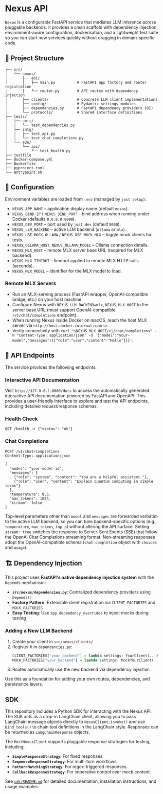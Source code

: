 # Nexus API

`Nexus` is a configurable FastAPI service that mediates LLM inference across pluggable backends. It provides a clean scaffold with dependency injection, environment-aware configuration, dockerisation, and a lightweight test suite so you can start new services quickly without dragging in domain-specific code.

## 🧱 Project Structure

```
├── src/
│   └── nexus/
│       ├── api/
│       │   ├── main.py          # FastAPI app factory and router registration
│       │   └── router.py        # API routes with dependency injection
│       ├── clients/             # Concrete LLM client implementations
│       ├── config/              # Pydantic settings modules
│       ├── dependencies.py      # FastAPI dependency providers (DI)
│       └── protocols/           # Shared interface definitions
├── tests/
│   ├── unit/
│   │   └── test_dependencies.py
│   ├── intg/
│   │   ├── test_api.py
│   │   └── test_chat_completions.py
│   └── e2e/
│       └── api/
│           └── test_health.py
├── justfile
├── docker-compose.yml
├── Dockerfile
├── pyproject.toml
└── entrypoint.sh
```

## 🔧 Configuration

Environment variables are loaded from `.env` (managed by `just setup`):

  * `NEXUS_APP_NAME` – application display name (default `nexus`).
  * `NEXUS_BIND_IP` / `NEXUS_BIND_PORT` – bind address when running under Docker (defaults `0.0.0.0:8000`).
  * `NEXUS_DEV_PORT` – port used by `just dev` (default `8000`).
  * `NEXUS_LLM_BACKEND` – active LLM backend (`ollama` or `mlx`).
  * `NEXUS_USE_MOCK_OLLAMA` / `NEXUS_USE_MOCK_MLX` – toggle mock clients for tests.
  * `NEXUS_OLLAMA_HOST`, `NEXUS_OLLAMA_MODEL` – Ollama connection details.
  * `NEXUS_MLX_HOST` – remote MLX server base URL (required for MLX backend).
  * `NEXUS_MLX_TIMEOUT` – timeout applied to remote MLX HTTP calls (seconds).
  * `NEXUS_MLX_MODEL` – identifier for the MLX model to load.

### Remote MLX Servers

  * Run an MLX-serving process (FastAPI wrapper, OpenAI-compatible bridge, etc.) on your host machine.
  * Configure Nexus with `NEXUS_LLM_BACKEND=mlx`, `NEXUS_MLX_HOST` to the server base URL (must support OpenAI-compatible `/v1/chat/completions` endpoint).
  * When running Nexus inside Docker on macOS, reach the host MLX server via `http://host.docker.internal:<port>`.
  * Verify connectivity with `curl "$NEXUS_MLX_HOST/v1/chat/completions" -H "Content-Type: application/json" -d '{"model":"your-model","messages":[{"role":"user","content":"Hello"}]}'`.

## 🔌 API Endpoints

The service provides the following endpoints:

### Interactive API Documentation

Visit `http://127.0.0.1:8000/docs` to access the automatically generated interactive API documentation powered by FastAPI and OpenAPI. This provides a user-friendly interface to explore and test the API endpoints, including detailed request/response schemas.

### Health Check

```http
GET /health -> {"status": "ok"}
```

### Chat Completions

```http
POST /v1/chat/completions
Content-Type: application/json

{
  "model": "your-model-id",
  "messages": [
    {"role": "system", "content": "You are a helpful assistant."},
    {"role": "user", "content": "Explain quantum computing in simple terms"}
  ],
  "temperature": 0.5,
  "max_tokens": 1024,
  "stream": false
}
```

Top-level parameters other than `model` and `messages` are forwarded verbatim to the active LLM backend, so you can tune
backend-specific options (e.g., `temperature`, `max_tokens`, `top_p`) without altering the API surface. Setting `stream: true`
switches the response to Server-Sent Events (SSE) that follow the OpenAI Chat Completions streaming format. Non-streaming
responses adopt the OpenAI-compatible schema (`chat.completion` object with `choices` and `usage`).

## 🏗️ Dependency Injection

This project uses **FastAPI's native dependency injection system** with the `Depends` mechanism:

  * **`src/nexus/dependencies.py`**: Centralized dependency providers using `Depends()`
  * **Factory Pattern**: Extensible client registration via `CLIENT_FACTORIES` and `MOCK_FACTORIES`
  * **Easy Testing**: Use `app.dependency_overrides` to inject mocks during testing

### Adding a New LLM Backend

1.  Create your client in `src/nexus/clients/`
2.  Register it in `dependencies.py`:
    ```python
    CLIENT_FACTORIES["your_backend"] = lambda settings: YourClient(...)
    MOCK_FACTORIES["your_backend"] = lambda settings: MockYourClient(...)
    ```
3.  Routes automatically use the new backend via dependency injection

Use this as a foundation for adding your own routes, dependencies, and persistence layers.

## SDK

This repository includes a Python SDK for interacting with the Nexus API. The SDK acts as a drop-in LangChain client, allowing you to pass LangChain message objects directly to `NexusClient.invoke()` and use `bind_tools()` to chain tool definitions in the LangChain style. Responses can be returned as `LangChainResponse` objects.

The `MockNexusClient` supports pluggable response strategies for testing, including:

  * **`SimpleResponseStrategy`**: For fixed responses.
  * **`SequenceResponseStrategy`**: For multi-turn workflows.
  * **`PatternMatchingStrategy`**: For regex-triggered responses.
  * **`CallbackResponseStrategy`**: For imperative control over mock content.

See [`sdk/README.md`](sdk/README.md) for detailed documentation, installation instructions, and usage examples.